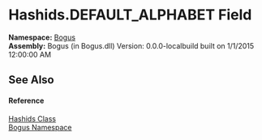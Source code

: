 # Hashids.DEFAULT_ALPHABET Field
 

**Namespace:**&nbsp;<a href="N_Bogus">Bogus</a><br />**Assembly:**&nbsp;Bogus (in Bogus.dll) Version: 0.0.0-localbuild built on 1/1/2015 12:00:00 AM

## See Also


#### Reference
<a href="T_Bogus_Hashids">Hashids Class</a><br /><a href="N_Bogus">Bogus Namespace</a><br />